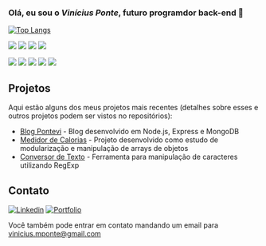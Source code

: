 ### Olá, eu sou o *Vinícius Ponte*, futuro programdor back-end 👋

[![Top Langs](https://github-readme-stats.vercel.app/api/top-langs/?username=ViniciusMPonte&layout=compact)](https://github.com/ViniciusMPonte)

![](https://img.shields.io/badge/HTML5-E34F26?style=for-the-badge&logo=html5&logoColor=white)
![](https://img.shields.io/badge/CSS3-1572B6?style=for-the-badge&logo=css3&logoColor=white)
![](https://img.shields.io/badge/JavaScript-F7DF1E?style=for-the-badge&logo=javascript&logoColor=black)
![](https://img.shields.io/badge/Node.js-43853D?style=for-the-badge&logo=node.js&logoColor=white)

![](https://img.shields.io/badge/Bootstrap-563D7C?style=for-the-badge&logo=bootstrap&logoColor=white)
![](https://img.shields.io/badge/jQuery-0769AD?style=for-the-badge&logo=jquery&logoColor=white)
![](https://img.shields.io/badge/Express.js-404D59?style=for-the-badge)
![](https://img.shields.io/badge/MongoDB-4EA94B?style=for-the-badge&logo=mongodb&logoColor=white)
![](https://img.shields.io/badge/MySQL-00000F?style=for-the-badge&logo=mysql&logoColor=white)


## Projetos

Aqui estão alguns dos meus projetos mais recentes (detalhes sobre esses e outros projetos podem ser vistos no repositórios):

- [Blog Pontevi](https://blogapp-viniciusmponte.cyclic.app/) - Blog desenvolvido em Node.js, Express e MongoDB
- [Medidor de Calorias](https://viniciusmponte.github.io/medidor-de-calorias-de-saladas/) - Projeto desenvolvido como estudo de modularização e manipulação de arrays de objetos
- [Conversor de Texto](https://viniciusmponte.github.io/conversor-maiusculas-e-minusculas/) - Ferramenta para manipulação de caracteres utilizando RegExp


## Contato

[![Linkedin](https://img.shields.io/badge/LinkedIn-0077B5?style=for-the-badge&logo=linkedin&logoColor=white)](https://www.linkedin.com/in/vin%C3%ADcius-ponte-05731a272/)
[![Portfolio](https://img.shields.io/badge/Portf%C3%B3lio-Up-green?style=for-the-badge)](https://viniciusmponte.github.io/portfolio/)

Você também pode entrar em contato mandando um email para vinicius.mponte@gmail.com

